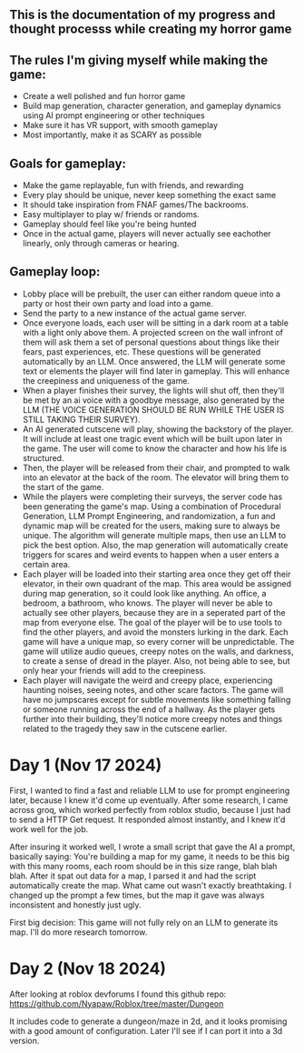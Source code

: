 ## This is the documentation of my progress and thought processs while creating my horror game

## The rules I'm giving myself while making the game:
  -   Create a well polished and fun horror game
  -   Build map generation, character generation, and gameplay dynamics using AI prompt engineering or other techniques
  -   Make sure it has VR support, with smooth gameplay
  -   Most importantly, make it as SCARY as possible

## Goals for gameplay:
  -   Make the game replayable, fun with friends, and rewarding
  -   Every play should be unique, never keep something the exact same
  -   It should take inspiration from FNAF games/The backrooms.
  -   Easy multiplayer to play w/ friends or randoms.
  -   Gameplay should feel like you're being hunted
  -   Once in the actual game, players will never actually see eachother linearly, only through cameras or hearing. 
    
## Gameplay loop:
  -   Lobby place will be prebuilt, the user can either random queue into a party or host their own party and load into a game.
  -   Send the party to a new instance of the actual game server.
  -   Once everyone loads, each user will be sitting in a dark room at a table with a light only above them. A projected screen on the wall infront of them will ask them a set of personal questions about things like their fears, past experiences, etc. These questions will be generated automatically by an LLM. Once answered, the LLM will generate some text or elements the player will find later in gameplay. This will enhance the creepiness and uniqueness of the game.
  -   When a player finishes their survey, the lights will shut off, then they'll be met by an ai voice with a goodbye message, also generated by the LLM (THE VOICE GENERATION SHOULD BE RUN WHILE THE USER IS STILL TAKING THEIR SURVEY).
  -   An AI generated cutscene will play, showing the backstory of the player. It will include at least one tragic event which will be built upon later in the game. The user will come to know the character and how his life is structured.
  -   Then, the player will be released from their chair, and prompted to walk into an elevator at the back of the room. The elevator will bring them to the start of the game.
  -   While the players were completing their surveys, the server code has been generating the game's map. Using a combination of Procedural Generation, LLM Prompt Engineering, and randomization, a fun and dynamic map will be created for the users, making sure to always be unique. The algorithm will generate multiple maps, then use an LLM to pick the best option. Also, the map generation will automatically create triggers for scares and weird events to happen when a user enters a certain area.
  -   Each player will be loaded into their starting area once they get off their elevator, in their own quadrant of the map. This area would be assigned during map generation, so it could look like anything. An office, a bedroom, a bathroom, who knows. The player will never be able to actually see other players, because they are in a seperated part of the map from everyone else. The goal of the player will be to use tools to find the other players, and avoid the monsters lurking in the dark. Each game will have a unique map, so every corner will be unpredictable. The game will utilize audio queues, creepy notes on the walls, and darkness, to create a sense of dread in the player. Also, not being able to see, but only hear your friends will add to the creepiness.
  -   Each player will navigate the weird and creepy place, experiencing haunting noises, seeing notes, and other scare factors. The game will have no jumpscares except for subtle movements like something falling or someone running across the end of a hallway. As the player gets further into their building, they'll notice more creepy notes and things related to the tragedy they saw in the cutscene earlier.

# Day 1 (Nov 17 2024)

First, I wanted to find a fast and reliable LLM to use for prompt engineering later, because I knew it'd come up eventually. After some research, I came across groq, which worked perfectly from roblox studio, because I just had to send a HTTP Get request. It responded almost instantly, and I knew it'd work well for the job. 

After insuring it worked well, I wrote a small script that gave the AI a prompt, basically saying: You're building a map for my game, it needs to be this big with this many rooms, each room should be in this size range, blah blah blah. After it spat out data for a map, I parsed it and had the script automatically create the map. What came out wasn't exactly breathtaking. I changed up the prompt a few times, but the map it gave was always inconsistent and honestly just ugly. 

First big decision: This game will not fully rely on an LLM to generate its map. I'll do more research tomorrow.

# Day 2 (Nov 18 2024)

After looking at roblox devforums I found this github repo: https://github.com/Nyapaw/Roblox/tree/master/Dungeon

It includes code to generate a dungeon/maze in 2d, and it looks promising with a good amount of configuration. Later I'll see if I can port it into a 3d version.

